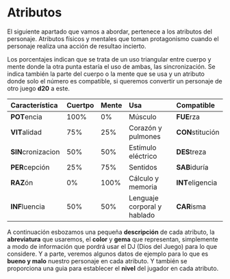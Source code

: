 
Atributos
=========

El siguiente apartado que vamos a abordar, pertenece a los atributos del personaje. Atributos físicos y mentales que toman protagonismo cuando el personaje realiza una acción de resultao incierto.  

Los porcentajes indican que se trata de un uso triangular entre cuerpo y mente donde la otra punta estaría el uso de ambas, las sincronización. Se indica también la parte del cuerpo o la mente que se usa y un atributo donde solo el número es compatible, si queremos convertir un personaje de otro juego **d20** a este.

| Característica     | Cuertpo  | Mente | Usa                         | Compatible       |
| :----------------- | :------- | :---- | :-------------------------- | :--------------- |
| **POT**encia       | 100%     | 0%    | Músculo                     | **FUE**rza       |
| **VIT**alidad      | 75%      | 25%   | Corazón y pulmones          | **CON**stitución |
| **SIN**cronizacion | 50%      | 50%   | Estímulo eléctrico          | **DES**treza     |
| **PER**cepción     | 25%      | 75%   | Sentidos                    | **SAB**iduría    |
| **RAZ**ón          | 0%       | 100%  | Cálculo y memoria           | **INT**eligencia |
| **INF**luencia     | 50%      | 50%   | Lenguaje corporal y hablado | **CAR**isma      |

A continuación esbozamos una pequeña **descripción** de cada atributo, la **abreviatura** que usaremos, el **color** y **gema** que representan, simplemente a modo de información que pordrá usar el DJ (Dios del Juego) para lo que considere. Y a parte, veremos algunos datos de ejemplo para lo que es **bueno y malo** nuestro personaje en cada atributo. Y también se proporciona una guia para establecer el **nivel** del jugador en cada atributo. 
